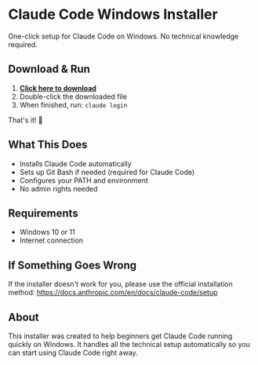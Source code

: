 # Claude Code Windows Installer

One-click setup for Claude Code on Windows. No technical knowledge required.

## Download & Run

1. **[Click here to download](https://github.com/lbacaj/windows-claude-installer/releases/download/v1.0.0/setup-claude-code.cmd)**
2. Double-click the downloaded file
3. When finished, run: `claude login`

That's it! 🎉

## What This Does

- Installs Claude Code automatically
- Sets up Git Bash if needed (required for Claude Code)
- Configures your PATH and environment
- No admin rights needed

## Requirements

- Windows 10 or 11
- Internet connection

## If Something Goes Wrong

If the installer doesn't work for you, please use the official installation method:
https://docs.anthropic.com/en/docs/claude-code/setup

## About

This installer was created to help beginners get Claude Code running quickly on Windows. It handles all the technical setup automatically so you can start using Claude Code right away.